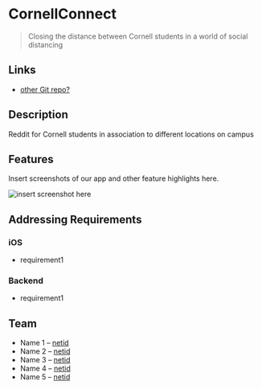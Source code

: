 # CornellConnect

> Closing the distance between Cornell students in a world of social distancing

## Links

-   [other Git repo?](insertlinkhere.com)

## Description

Reddit for Cornell students in association to different locations on campus

## Features

Insert screenshots of our app and other feature highlights here.

![insert screenshot here](screenshot.jpg)

## Addressing Requirements

### iOS

-   requirement1

### Backend

-   requirement1

## Team

-   Name 1 – [netid](netid@cornell.edu)
-   Name 2 – [netid](netid@cornell.edu)
-   Name 3 – [netid](netid@cornell.edu)
-   Name 4 – [netid](netid@cornell.edu)
-   Name 5 – [netid](netid@cornell.edu)
